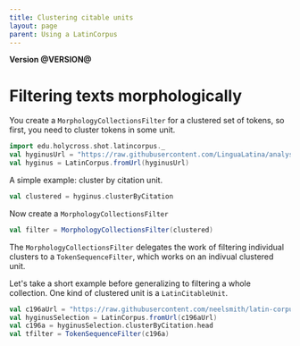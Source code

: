 ```yaml
---
title: Clustering citable units
layout: page
parent: Using a LatinCorpus
---
```


**Version @VERSION@**

# Filtering texts morphologically

You create a `MorphologyCollectionsFilter` for a clustered set of tokens, so first, you need to cluster tokens in some unit.

```scala mdoc:invisible
import edu.holycross.shot.latincorpus._
val hyginusUrl = "https://raw.githubusercontent.com/LinguaLatina/analysis/master/data/hyginus/hyginus-latc.cex"
val hyginus = LatinCorpus.fromUrl(hyginusUrl)
```

A simple example:  cluster by citation  unit.

```scala mdoc:silent
val clustered = hyginus.clusterByCitation
```

Now create a `MorphologyCollectionsFilter`

```scala mdoc:silent
val filter = MorphologyCollectionsFilter(clustered)
```

The `MorphologyCollectionsFilter` delegates the work of filtering individual clusters to a `TokenSequenceFilter`, which works on an indivual clustered unit.


Let's take a short example before generalizing to filtering a whole collection.  One kind of clustered unit is a `LatinCitableUnit`.

```scala mdoc:silent
val c196aUrl = "https://raw.githubusercontent.com/neelsmith/latin-corpus/master/jvm/src/test/resources/sect196a.cex"
val hyginusSelection = LatinCorpus.fromUrl(c196aUrl)
val c196a = hyginusSelection.clusterByCitation.head
val tfilter = TokenSequenceFilter(c196a)
```
